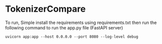 # TokenizerCompare

To run, Simple install the requirements using requirements.txt
then run the following command to run the app.py file (FastAPI server)
```
uvicorn app:app --host 0.0.0.0 --port 8080 --log-level debug
```
